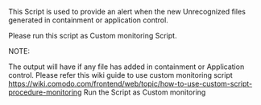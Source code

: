 This Script is used to provide an alert when the new Unrecognized files generated in containment or application control.

Please run this script as Custom monitoring Script.

NOTE:

The output will have if any file has added in containment or Application control.
Please refer this wiki guide to use custom monitoring script
https://wiki.comodo.com/frontend/web/topic/how-to-use-custom-script-procedure-monitoring
Run the Script as Custom monitoring